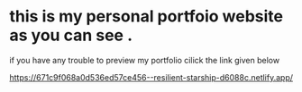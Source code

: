 # this is my personal portfoio website as you can see .
if you have any trouble to preview my portfolio cilick the link given below 

https://671c9f068a0d536ed57ce456--resilient-starship-d6088c.netlify.app/
